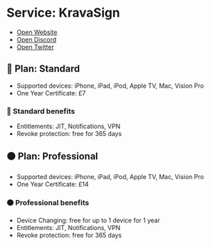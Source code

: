 
# Service: KravaSign
- [Open Website](https://kravasign.com/)
- [Open Discord](https://discord.gg/kravasign)
- [Open Twitter](https://twitter.com/kravasign)

## 🔴 Plan: Standard  
- Supported devices: iPhone, iPad, iPod, Apple TV, Mac, Vision Pro  
- One Year Certificate: £7  

### 🔴 Standard benefits  
- Entitlements: JIT, Notifications, VPN
- Revoke protection: free for 365 days

## 🟠 Plan: Professional  
- Supported devices: iPhone, iPad, iPod, Apple TV, Mac, Vision Pro  
- One Year Certificate: £14  

### 🟠 Professional benefits  
- Device Changing: free for up to 1 device for 1 year
- Entitlements: JIT, Notifications, VPN
- Revoke protection: free for 365 days

